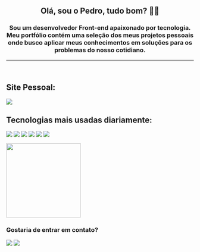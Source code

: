 <div align = "left">
  <h2 align="center">Olá, sou o Pedro, tudo bom? 👋😃</h2>

<h3 align="center">Sou um desenvolvedor Front-end apaixonado por tecnologia. <br> Meu portfólio contém uma seleção dos meus projetos pessoais onde busco aplicar meus conhecimentos em soluções para os problemas do nosso cotidiano.</h3>
</div>


<hr>
<br>

## Site Pessoal:
<a href="https://pedrogoulart8.github.io/portfolio-pgoulart-2023/"> <img src="https://img.shields.io/website-up-down-green-red/http/monip.org.svg"></a>



## Tecnologias mais usadas diariamente:

<img src="https://img.shields.io/badge/React-20232A?style=for-the-badge&logo=react&logoColor=61DAFB" /> <img src="[https://img.shields.io/badge/JavaScript-F7DF1E?style=for-the-badge&logo=javascript&logoColor=black](https://shields.io/badge/TypeScript-3178C6?logo=TypeScript&logoColor=FFF&style=flat-square)" /> <img src="https://img.shields.io/badge/HTML5-E34F26?style=for-the-badge&logo=html5&logoColor=white" /> <img src="https://img.shields.io/badge/CSS3-1572B6?style=for-the-badge&logo=css3&logoColor=white" /> <img src="https://img.shields.io/badge/Bootstrap-563D7C?style=for-the-badge&logo=bootstrap&logoColor=white" /> <img src="https://img.shields.io/badge/Sass-CC6699?style=for-the-badge&logo=sass&logoColor=white" /> 

<div align = "left">
<img height = "200em" src="https://github-readme-stats.vercel.app/api/top-langs/?username=pedrogoulart8&show_icons=true&theme=highcontrast&count_private=true"/>

<br>

### Gostaria de entrar em contato?

<a href="mailto:pedromgoulartt@gmail.com"> <img src="https://img.shields.io/badge/Gmail-D14836?style=for-the-badge&logo=gmail&logoColor=white"></a>
<a href="https://www.linkedin.com/in/pedromgoulart/"> <img src="https://img.shields.io/badge/LinkedIn-0077B5?style=for-the-badge&logo=linkedin&logoColor=white"></a>
